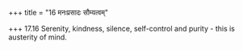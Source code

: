 +++
title = "16 मनःप्रसादः सौम्यत्वम्"

+++
17.16 Serenity, kindness, silence, self-control and purity - this is
austerity of mind.

